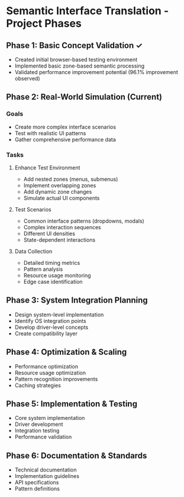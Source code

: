 # Semantic Interface Translation - Project Phases

## Phase 1: Basic Concept Validation ✓
- Created initial browser-based testing environment
- Implemented basic zone-based semantic processing
- Validated performance improvement potential (96.1% improvement observed)

## Phase 2: Real-World Simulation (Current)
### Goals
- Create more complex interface scenarios
- Test with realistic UI patterns
- Gather comprehensive performance data

### Tasks
1. Enhance Test Environment
   - Add nested zones (menus, submenus)
   - Implement overlapping zones
   - Add dynamic zone changes
   - Simulate actual UI components

2. Test Scenarios
   - Common interface patterns (dropdowns, modals)
   - Complex interaction sequences
   - Different UI densities
   - State-dependent interactions

3. Data Collection
   - Detailed timing metrics
   - Pattern analysis
   - Resource usage monitoring
   - Edge case identification

## Phase 3: System Integration Planning
- Design system-level implementation
- Identify OS integration points
- Develop driver-level concepts
- Create compatibility layer

## Phase 4: Optimization & Scaling
- Performance optimization
- Resource usage optimization
- Pattern recognition improvements
- Caching strategies

## Phase 5: Implementation & Testing
- Core system implementation
- Driver development
- Integration testing
- Performance validation

## Phase 6: Documentation & Standards
- Technical documentation
- Implementation guidelines
- API specifications
- Pattern definitions